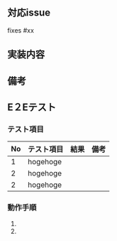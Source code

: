 ## 対応issue
fixes #xx

## 実装内容

## 備考

## E２Eテスト
### テスト項目

| No  | テスト項目 | 結果     | 備考 |
| :-- | :------- | :------- | :--- |
| 1   | hogehoge |  |     |
| 2   | hogehoge |  |   |
| 2   | hogehoge |  |    |

<!--
No - 動作手順とe2eテスト項目書に紐づいた番号を入力
テスト項目 - 項目を記載
結果 - ○ or ×
備考 - テストが不合格だった場合などに、詳細を入力
-->

### 動作手順

1. 
2. 



